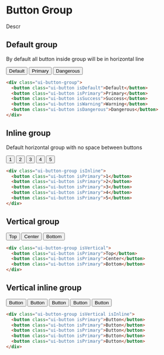 # Button Group

Descr

## Default group

By default all button inside group will be in horizontal line

<section class="ui-section">
  <div class="ui-button-group">
    <button class="ui-button isDefault">Default</button>
    <button class="ui-button isPrimary">Primary</button>
    <button class="ui-button isDangerous">Dangerous</button>
  </div>
</section>

```html
<div class="ui-button-group">
  <button class="ui-button isDefault">Default</button>
  <button class="ui-button isPrimary">Primary</button>
  <button class="ui-button isSuccess">Success</button>
  <button class="ui-button isWarning">Warning</button>
  <button class="ui-button isDangerous">Dangerous</button>
</div>
```

## Inline group

Default horizontal group with no space between buttons

<section class="ui-section">
  <div class="ui-button-group isInline">
    <button class="ui-button isPrimary">1</button>
    <button class="ui-button isPrimary">2</button>
    <button class="ui-button isPrimary">3</button>
    <button class="ui-button isPrimary">4</button>
    <button class="ui-button isPrimary">5</button>
  </div>
</section>

```html
<div class="ui-button-group isInline">
  <button class="ui-button isPrimary">1</button>
  <button class="ui-button isPrimary">2</button>
  <button class="ui-button isPrimary">3</button>
  <button class="ui-button isPrimary">4</button>
  <button class="ui-button isPrimary">5</button>
</div>
```

## Vertical group

<section class="ui-section">
  <div class="ui-button-group isVertical">
    <button class="ui-button isPrimary">Top</button>
    <button class="ui-button isPrimary">Center</button>
    <button class="ui-button isPrimary">Bottom</button>
  </div>
</section>

```html
<div class="ui-button-group isVertical">
  <button class="ui-button isPrimary">Top</button>
  <button class="ui-button isPrimary">Center</button>
  <button class="ui-button isPrimary">Bottom</button>
</div>
```

## Vertical inline group

<section class="ui-section">
  <div class="ui-button-group isVertical isInline">
    <button class="ui-button isPrimary">Button</button>
    <button class="ui-button isPrimary">Button</button>
    <button class="ui-button isPrimary">Button</button>
    <button class="ui-button isPrimary">Button</button>
    <button class="ui-button isPrimary">Button</button>
  </div>
</section>

```html
<div class="ui-button-group isVertical isInline">
  <button class="ui-button isPrimary">Button</button>
  <button class="ui-button isPrimary">Button</button>
  <button class="ui-button isPrimary">Button</button>
  <button class="ui-button isPrimary">Button</button>
  <button class="ui-button isPrimary">Button</button>
</div>
```

